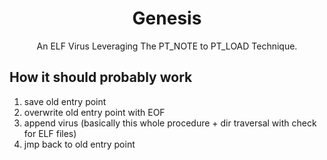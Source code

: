 <h1 align=center>Genesis</h1>
<p align=center>An ELF Virus Leveraging The PT_NOTE to PT_LOAD Technique.</p>

## How it should probably work
1. save old entry point
2. overwrite old entry point with EOF
3. append virus (basically this whole procedure + dir traversal with check for ELF files)
4. jmp back to old entry point 

